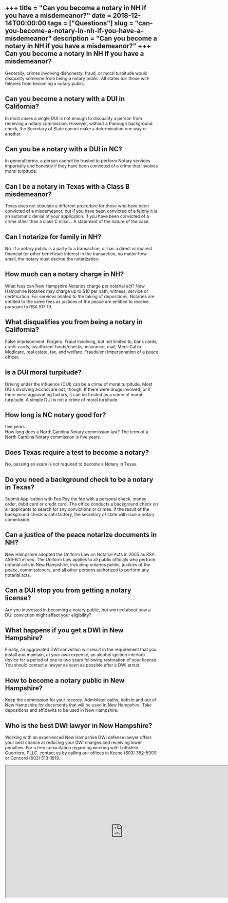 +++
title = "Can you become a notary in NH if you have a misdemeanor?"
date = 2018-12-14T00:00:00
tags = ["Questions"]
slug = "can-you-become-a-notary-in-nh-if-you-have-a-misdemeanor"
description = "Can you become a notary in NH if you have a misdemeanor?"
+++
Can you become a notary in NH if you have a misdemeanor?
--------------------------------------------------------

Generally, crimes involving dishonesty, fraud, or moral turpitude would disqualify someone from being a notary public. All states bar those with felonies from becoming a notary public.

Can you become a notary with a DUI in California?
-------------------------------------------------

In most cases a single DUI is not enough to disqualify a person from receiving a notary commission. However, without a thorough background check, the Secretary of State cannot make a determination one way or another.

Can you be a notary with a DUI in NC?
-------------------------------------

In general terms, a person cannot be trusted to perform Notary services impartially and honestly if they have been convicted of a crime that involves moral turpitude.

Can I be a notary in Texas with a Class B misdemeanor?
------------------------------------------------------

Texas does not stipulate a different procedure for those who have been convicted of a misdemeanor, but if you have been convicted of a felony it is an automatic denial of your application. If you have been convicted of a crime other than a class C misd… A statement of the nature of the case.

Can I notarize for family in NH?
--------------------------------

No. If a notary public is a party to a transaction, or has a direct or indirect financial (or other beneficial) interest in the transaction, no matter how small, the notary must decline the notarization.

How much can a notary charge in NH?
-----------------------------------

What fees can New Hampshire Notaries charge per notarial act? New Hampshire Notaries may charge up to $10 per oath, witness, service or certification. For services related to the taking of depositions, Notaries are entitled to the same fees as justices of the peace are entitled to receive pursuant to RSA 517:19.

What disqualifies you from being a notary in California?
--------------------------------------------------------

False imprisonment. Forgery. Fraud involving, but not limited to, bank cards, credit cards, insufficient funds/checks, insurance, mail, Medi-Cal or Medicare, real estate, tax, and welfare. Fraudulent impersonation of a peace officer.

Is a DUI moral turpitude?
-------------------------

Driving under the influence (DUI) can be a crime of moral turpitude. Most DUIs involving alcohol are not, though. If there were drugs involved, or if there were aggravating factors, it can be treated as a crime of moral turpitude. A simple DUI is not a crime of moral turpitude.

How long is NC notary good for?
-------------------------------

five years  
How long does a North Carolina Notary commission last? The term of a North Carolina Notary commission is five years.

Does Texas require a test to become a notary?
---------------------------------------------

No, passing an exam is not required to become a Notary in Texas.

Do you need a background check to be a notary in Texas?
-------------------------------------------------------

Submit Application with Fee Pay the fee with a personal check, money order, debit card or credit card. The office conducts a background check on all applicants to search for any convictions or crimes. If the result of the background check is satisfactory, the secretary of state will issue a notary commission.

Can a justice of the peace notarize documents in NH?
----------------------------------------------------

New Hampshire adopted the Uniform Law on Notarial Acts in 2005 as RSA 456-B:1 et seq. The Uniform Law applies to all public officials who perform notarial acts in New Hampshire, including notaries public, justices of the peace, commissioners, and all other persons authorized to perform any notarial acts.

Can a DUI stop you from getting a notary license?
-------------------------------------------------

Are you interested in becoming a notary public, but worried about how a DUI conviction might affect your eligibility?

What happens if you get a DWI in New Hampshire?
-----------------------------------------------

Finally, an aggravated DWI conviction will result in the requirement that you install and maintain, at your own expense, an alcohol ignition interlock device for a period of one to two years following restoration of your license. You should contact a lawyer as soon as possible after a DWI arrest.

How to become a notary public in New Hampshire?
-----------------------------------------------

Keep the commission for your records. Administer oaths, both in and out of New Hampshire for documents that will be used in New Hampshire. Take depositions and affidavits to be used in New Hampshire.

Who is the best DWI lawyer in New Hampshire?
--------------------------------------------

Working with an experienced New Hampshire DWI defense lawyer offers your best chance at reducing your DWI charges and receiving lower penalties. For a free consultation regarding working with Lothstein Guerriero, PLLC, contact us by calling our offices in Keene (603) 352-5000 or Concord (603) 513-1919.

<iframe allow="accelerometer; autoplay; clipboard-write; encrypted-media; gyroscope; picture-in-picture" allowfullscreen="" class="__youtube_prefs__  epyt-is-override  no-lazyload" data-no-lazy="1" data-origheight="433" data-origwidth="770" data-skipgform_ajax_framebjll="" height="433" id="_ytid_19785" loading="lazy" src="https://www.youtube.com/embed/50bMl3EZkz0?enablejsapi=1&autoplay=0&cc_load_policy=0&cc_lang_pref=&iv_load_policy=1&loop=0&modestbranding=0&rel=1&fs=1&playsinline=0&autohide=2&theme=dark&color=red&controls=1&" title="YouTube player" width="770"></iframe>